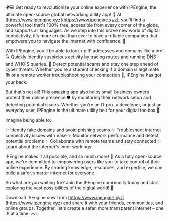 🌍💻 Get ready to revolutionize your online experience with IPEngine, the ultimate open-source global networking utility app! 🚀 At [https://www.ipengine.xyz](https://www.ipengine.xyz), you'll find a powerful tool that's 100% free, accessible from every corner of the globe, and supports all languages. As we step into this brave new world of digital connectivity, it's more crucial than ever to have a reliable companion that empowers you to navigate the internet with confidence. 💪

With IPEngine, you'll be able to look up IP addresses and domains like a pro! 🔍 Quickly identify suspicious activity by tracing routes and running DNS and WHOIS queries. 👀 Detect potential scams and stay one step ahead of cyber threats. Whether you're a student checking if a domain is legitimate 📚 or a remote worker troubleshooting your connection 🏢, IPEngine has got your back.

But that's not all! This amazing app also helps small business owners protect their online presence 🛡️ by monitoring their network setup and detecting potential issues. Whether you're an IT pro, a developer, or just an everyday user, IPEngine is the ultimate utility belt for your digital toolbox 💼.

Imagine being able to:

✨ Identify fake domains and avoid phishing scams
✨ Troubleshoot internet connectivity issues with ease
✨ Monitor network performance and detect potential problems
✨ Collaborate with remote teams and stay connected
✨ Learn about the internet's inner workings

IPEngine makes it all possible, and so much more! 🌟 As a fully open-source app, we're committed to empowering users like you to take control of their online experience. By sharing knowledge, resources, and expertise, we can build a safer, smarter internet for everyone.

So what are you waiting for? Join the IPEngine community today and start exploring the vast possibilities of the digital world! 🌈

Download IPEngine now from [https://www.ipengine.xyz](https://www.ipengine.xyz) and share it with your friends, communities, and online groups. Together, let's create a safer, more transparent internet – one IP at a time! 🔜💥